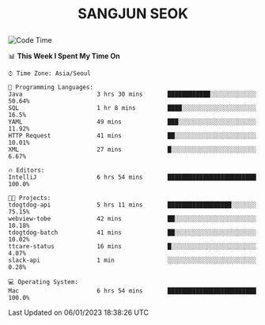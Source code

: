 <h1>
 <p align="center">
   SANGJUN SEOK
 </p>
</h1>

<!--START_SECTION:waka-->
![Code Time](http://img.shields.io/badge/Code%20Time-2%2C138%20hrs%203%20mins-blue)

📊 **This Week I Spent My Time On** 

```text
⌚︎ Time Zone: Asia/Seoul

💬 Programming Languages: 
Java                     3 hrs 30 mins       ████████████░░░░░░░░░░░░░   50.64% 
SQL                      1 hr 8 mins         ████░░░░░░░░░░░░░░░░░░░░░   16.5% 
YAML                     49 mins             ███░░░░░░░░░░░░░░░░░░░░░░   11.92% 
HTTP Request             41 mins             ██░░░░░░░░░░░░░░░░░░░░░░░   10.01% 
XML                      27 mins             █░░░░░░░░░░░░░░░░░░░░░░░░   6.67%

🔥 Editors: 
IntelliJ                 6 hrs 54 mins       █████████████████████████   100.0%

🐱‍💻 Projects: 
tdogtdog-api             5 hrs 11 mins       ██████████████████░░░░░░░   75.15% 
webview-tobe             42 mins             ██░░░░░░░░░░░░░░░░░░░░░░░   10.18% 
tdogtdog-batch           41 mins             ██░░░░░░░░░░░░░░░░░░░░░░░   10.02% 
ttcare-status            16 mins             █░░░░░░░░░░░░░░░░░░░░░░░░   4.07% 
slack-api                1 min               ░░░░░░░░░░░░░░░░░░░░░░░░░   0.28%

💻 Operating System: 
Mac                      6 hrs 54 mins       █████████████████████████   100.0%

```


 Last Updated on 06/01/2023 18:38:26 UTC
<!--END_SECTION:waka-->
